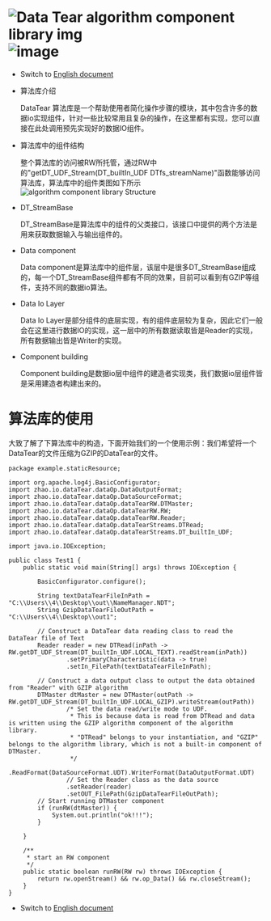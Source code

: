 # ![Data Tear algorithm component library img](https://user-images.githubusercontent.com/113756063/193436746-c253b493-038d-41e7-82e7-da2ff942e30f.png) ![image](https://user-images.githubusercontent.com/113756063/193436796-c762335e-6f8f-4f53-b0fd-b05e3fd8f6d1.png)

- Switch
  to [English document](https://github.com/BeardedManZhao/dataTear/blob/main/KnowledgeDocument/Data%20Tear%20algorithm%20component%20library.md)
- 算法库介绍

  DataTear 算法库是一个帮助使用者简化操作步骤的模块，其中包含许多的数据io实现组件，针对一些比较常用且复杂的操作，在这里都有实现，您可以直接在此处调用预先实现好的数据IO组件。
- 算法库中的组件结构

  整个算法库的访问被RW所托管，通过RW中的"getDT_UDF_Stream(DT_builtIn_UDF DTfs_streamName)"函数能够访问算法库，算法库中的组件类图如下所示
  ![algorithm component library Structure](https://user-images.githubusercontent.com/113756063/193436729-5509aefd-701b-46c9-85cb-22d1dc0520fe.png)
- DT_StreamBase

  DT_StreamBase是算法库中的组件的父类接口，该接口中提供的两个方法是用来获取数据输入与输出组件的。
- Data component

  Data component是算法库中的组件层，该层中是很多DT_StreamBase组成的，每一个DT_StreamBase组件都有不同的效果，目前可以看到有GZIP等组件，支持不同的数据io算法。

- Data Io Layer

  Data Io Layer是部分组件的底层实现，有的组件底层较为复杂，因此它们一般会在这里进行数据IO的实现，这一层中的所有数据读取皆是Reader的实现，所有数据输出皆是Writer的实现。

- Component building

  Component building是数据io层中组件的建造者实现类，我们数据io层组件皆是采用建造者构建出来的。

# **算法库的使用**

大致了解了下算法库中的构造，下面开始我们的一个使用示例：我们希望将一个DataTear的文件压缩为GZIP的DataTear的文件。

```
package example.staticResource;

import org.apache.log4j.BasicConfigurator;
import zhao.io.dataTear.dataOp.DataOutputFormat;
import zhao.io.dataTear.dataOp.DataSourceFormat;
import zhao.io.dataTear.dataOp.dataTearRW.DTMaster;
import zhao.io.dataTear.dataOp.dataTearRW.RW;
import zhao.io.dataTear.dataOp.dataTearRW.Reader;
import zhao.io.dataTear.dataOp.dataTearStreams.DTRead;
import zhao.io.dataTear.dataOp.dataTearStreams.DT_builtIn_UDF;

import java.io.IOException;

public class Test1 {
    public static void main(String[] args) throws IOException {

        BasicConfigurator.configure();

        String textDataTearFileInPath = "C:\\Users\\4\\Desktop\\out\\NameManager.NDT";
        String GzipDataTearFileOutPath = "C:\\Users\\4\\Desktop\\out1";

        // Construct a DataTear data reading class to read the DataTear file of Text
        Reader reader = new DTRead(inPath -> RW.getDT_UDF_Stream(DT_builtIn_UDF.LOCAL_TEXT).readStream(inPath))
                .setPrimaryCharacteristic(data -> true)
                .setIn_FilePath(textDataTearFileInPath);

        // Construct a data output class to output the data obtained from "Reader" with GZIP algorithm
        DTMaster dtMaster = new DTMaster(outPath -> RW.getDT_UDF_Stream(DT_builtIn_UDF.LOCAL_GZIP).writeStream(outPath))
                /* Set the data read/write mode to UDF.
                 * This is because data is read from DTRead and data is written using the GZIP algorithm component of the algorithm library.
                 * "DTRead" belongs to your instantiation, and "GZIP" belongs to the algorithm library, which is not a built-in component of DTMaster.
                 */
                .ReadFormat(DataSourceFormat.UDT).WriterFormat(DataOutputFormat.UDT)
                // Set the Reader class as the data source
                .setReader(reader)
                .setOUT_FilePath(GzipDataTearFileOutPath);
        // Start running DTMaster component
        if (runRW(dtMaster)) {
            System.out.println("ok!!!");
        }

    }

    /**
     * start an RW component
     */
    public static boolean runRW(RW rw) throws IOException {
        return rw.openStream() && rw.op_Data() && rw.closeStream();
    }
}
```

- Switch
  to [English document](https://github.com/BeardedManZhao/dataTear/blob/main/KnowledgeDocument/Data%20Tear%20algorithm%20component%20library.md)

